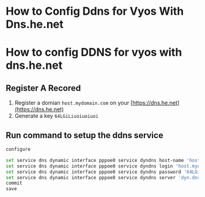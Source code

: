 # How to Config Ddns for Vyos With Dns.he.net


# How to config DDNS for vyos with dns.he.net


## Register A Recored 
1. Register a domian `host.mydomain.com` on your [https://dns.he.net](https://dns.he.net)
2. Generate a key `64LGiLiuoiuoiuoi`



## Run command to setup the ddns service

```bash
configure

set service dns dynamic interface pppoe0 service dyndns host-name 'host.mydomain.com'
set service dns dynamic interface pppoe0 service dyndns login 'host.mydomain.com'
set service dns dynamic interface pppoe0 service dyndns password '64LGiLiuoiuoiuoi'
set service dns dynamic interface pppoe0 service dyndns server 'dyn.dns.he.net'
commit
save

```



